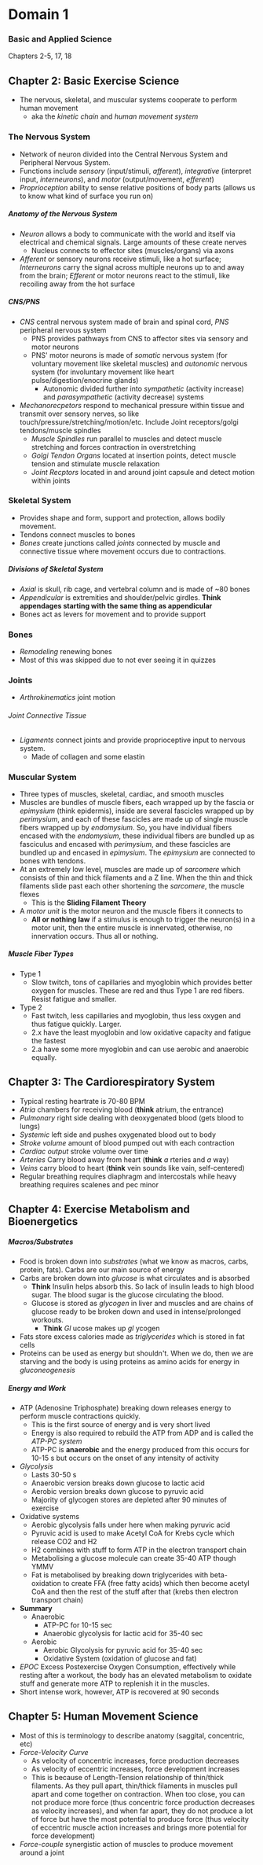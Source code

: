 # Domain 1

### Basic and Applied Science

Chapters 2-5, 17, 18

## Chapter 2: Basic Exercise Science

- The nervous, skeletal, and muscular systems cooperate to perform human
  movement
  - aka the _kinetic chain_ and _human movement system_

### The Nervous System

- Network of neuron divided into the Central Nervous System and Peripheral
  Nervous System.
- Functions include _sensory_ (input/stimuli, _afferent_), _integrative_
  (interpret input, _interneurons_),
  and _motor_ (output/movement, _efferent_)
- _Proprioception_ ability to sense relative positions of body parts (allows us
  to know what kind of surface you run on)

##### Anatomy of the Nervous System

- _Neuron_ allows a body to communicate with the world and itself via electrical
  and chemical signals. Large
  amounts of these create nerves
  - Nucleus connects to effector sites (muscles/organs) via axons
- _Afferent_ or sensory neurons receive stimuli, like a hot surface;
  _Interneurons_ carry the signal across multiple neurons up to and away from
  the brain; _Efferent_ or motor neurons react to the stimuli, like recoiling
  away from the hot surface

##### CNS/PNS

- _CNS_ central nervous system made of brain and spinal cord, _PNS_ peripheral
  nervous system
  - PNS provides pathways from CNS to affector sites via sensory and motor
    neurons
  - PNS' motor neurons is made of _somatic_ nervous system (for voluntary
    movement like skeletal muscles) and _autonomic_ nervous system (for
    involuntary movement like heart pulse/digestion/enocrine glands)
    - Autonomic divided further into _sympathetic_ (activity increase) and
      _parasympathetic_ (activity decrease) systems
- _Mechanorecpetors_ respond to mechanical pressure within tissue and transmit
  over sensory nerves, so like touch/pressure/stretching/motion/etc. Include
  Joint receptors/golgi tendons/muscle spindles
  - _Muscle Spindles_ run parallel to muscles and detect muscle stretching and
    forces contraction in overstretching
  - _Golgi Tendon Organs_ located at insertion points, detect muscle tension and
    stimulate muscle relaxation
  - _Joint Recptors_ located in and around joint capsule and detect motion
    within joints

### Skeletal System

- Provides shape and form, support and protection, allows bodily movement.
- Tendons connect muscles to bones
- _Bones_ create junctions called _joints_ connected by muscle and connective
  tissue where movement occurs due to contractions.

##### Divisions of Skeletal System

- _Axial_ is skull, rib cage, and vertebral column and is made of ~80 bones
- _Appendicular_ is extremities and shoulder/pelvic girdles. **Think appendages
  starting with the same thing as appendicular**
- Bones act as levers for movement and to provide support

### Bones

- _Remodeling_ renewing bones
- Most of this was skipped due to not ever seeing it in quizzes

### Joints

- _Arthrokinematics_ joint motion

###### Joint Connective Tissue

- _Ligaments_ connect joints and provide proprioceptive input to nervous system.
  - Made of collagen and some elastin

### Muscular System

- Three types of muscles, skeletal, cardiac, and smooth muscles
- Muscles are bundles of muscle fibers, each wrapped up by the fascia or
  _epimysium_ (think epidermis), inside are several fascicles wrapped up by
  _perimysium_, and each of these fascicles are made up of single muscle fibers
  wrapped up by _endomysium_. So, you have individual fibers encased with the
  _endomysium_, these individual fibers are bundled up as fasciculus and encased
  with _perimysium_, and these fascicles are bundled up and encased in
  _epimysium_. The _epimysium_ are connected to bones with tendons.
- At an extremely low level, muscles are made up of _sarcomere_ which consists
  of thin and thick filaments and a Z line. When the thin and thick filaments
  slide past each other shortening the _sarcomere_, the muscle flexes
  - This is the **Sliding Filament Theory**
- A _motor unit_ is the motor neuron and the muscle fibers it connects to
  - **All or nothing law** if a stimulus is enough to trigger the neuron(s) in a
    motor unit, then the entire muscle is innervated, otherwise, no innervation
    occurs. Thus all or nothing.

##### Muscle Fiber Types

- Type 1
  - Slow twitch, tons of capillaries and myoglobin which provides better oxygen
    for muscles. These are red and thus Type 1 are red fibers. Resist fatigue
    and smaller.
- Type 2
  - Fast twitch, less capillaries and myoglobin, thus less oxygen and thus
    fatigue quickly. Larger.
  - 2.x have the least myoglobin and low oxidative capacity and fatigue the fastest
  - 2.a have some more myoglobin and can use aerobic and anaerobic equally.

## Chapter 3: The Cardiorespiratory System

- Typical resting heartrate is 70-80 BPM
- _Atria_ chambers for receiving blood (**think** atrium, the entrance)
- _Pulmonary_ right side dealing with deoxygenated blood (gets blood to lungs)
- _Systemic_ left side and pushes oxygenated blood out to body
- _Stroke volume_ amount of blood pumped out with each contraction
- _Cardiac output_ stroke volume over time
- _Arteries_ Carry blood away from heart (**think** _a_ rteries and _a_ way)
- _Veins_ carry blood to heart (**think** vein sounds like vain, self-centered)
- Regular breathing requires diaphragm and intercostals while heavy breathing
  requires scalenes and pec minor

## Chapter 4: Exercise Metabolism and Bioenergetics

##### Macros/Substrates

- Food is broken down into _substrates_ (what we know as macros, carbs, protein,
  fats). Carbs are our main source of energy
- Carbs are broken down into _glucose_ is what circulates and is absorbed
  - **Think** Insulin helps absorb this. So lack of insulin leads to high blood
    sugar. The blood sugar is the glucose circulating the blood.
  - Glucose is stored as _glycogen_ in liver and muscles and are chains of
    glucose ready to be broken down and used in intense/prolonged workouts.
    - **Think** _Gl_ ucose makes up _gl_ ycogen
- Fats store excess calories made as _triglycerides_ which is stored in fat cells
- Proteins can be used as energy but shouldn't. When we do, then we are starving
  and the body is using proteins as amino acids for energy in _gluconeogenesis_

##### Energy and Work

- ATP (Adenosine Triphosphate) breaking down releases energy to perform muscle
  contractions quickly.
  - This is the first source of energy and is very short lived
  - Energy is also required to rebuild the ATP from ADP and is called the
    _ATP-PC system_
  - ATP-PC is **anaerobic** and the energy produced from this occurs for 10-15 s
    but occurs on the onset of any intensity of activity
- _Glycolysis_
  - Lasts 30-50 s
  - Anaerobic version breaks down glucose to lactic acid  
  - Aerobic version breaks down glucose to pyruvic acid
  - Majority of glycogen stores are depleted after 90 minutes of exercise
- Oxidative systems
  - Aerobic glycolysis falls under here when making pyruvic acid
  - Pyruvic acid is used to make Acetyl CoA for Krebs cycle which release CO2
    and H2
  - H2 combines with stuff to form ATP in the electron transport chain
  - Metabolising a glucose molecule can create 35-40 ATP though YMMV
  - Fat is metabolised by breaking down triglycerides with beta-oxidation to
    create FFA (free fatty acids) which then become acetyl CoA and then the rest
    of the stuff after that (krebs then electron transport chain)
- **Summary**
  - Anaerobic
    - ATP-PC for 10-15 sec
    - Anaerobic glycolysis for lactic acid for 35-40 sec
  - Aerobic
    - Aerobic Glycolysis for pyruvic acid for 35-40 sec
    - Oxidative System (oxidation of glucose and fat)
- _EPOC_ Excess Postexercise Oxygen Consumption, effectively while resting after
  a workout, the body has an elevated metabolism to oxidate stuff and generate
  more ATP to replenish it in the muscles.
- Short intense work, however, ATP is recovered at 90 seconds

## Chapter 5: Human Movement Science

- Most of this is terminology to describe anatomy (saggital, concentric, etc)
- _Force-Velocity Curve_
  - As velocity of concentric increases, force production decreases
  - As velocity of eccentric increases, force development increases
  - This is because of Length-Tension relationship of thin/thick filaments. As
    they pull apart, thin/thick filaments in muscles pull apart and come
    together on contraction. When too close, you can not produce more force
    (thus concentric force production decreases as velocity increases), and when
    far apart, they do not produce a lot of force but have the most potential to
    produce force (thus velocity of eccentric muscle action increases and brings
    more potential for force development)
- _Force-couple_ synergistic action of muscles to produce movement around a joint
